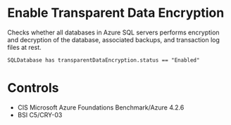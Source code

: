 # Enable Transparent Data Encryption

Checks whether all databases in Azure SQL servers performs encryption and decryption of the database, associated backups, and transaction log files at rest.

```ccl
SQLDatabase has transparentDataEncryption.status == "Enabled"
```

# Controls

* CIS Microsoft Azure Foundations Benchmark/Azure 4.2.6
* BSI C5/CRY-03